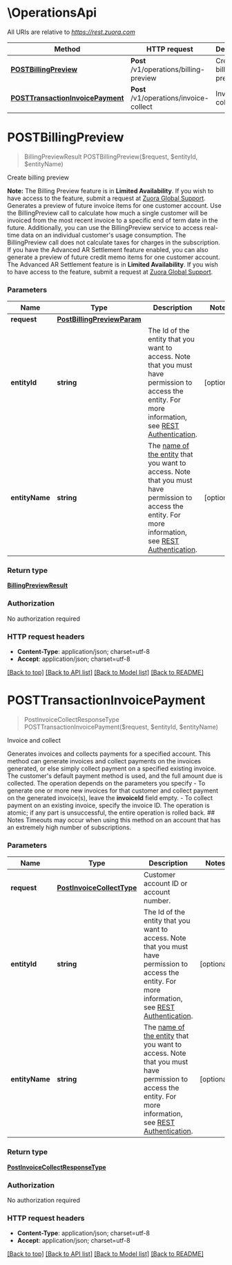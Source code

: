 # \OperationsApi

All URIs are relative to *https://rest.zuora.com*

Method | HTTP request | Description
------------- | ------------- | -------------
[**POSTBillingPreview**](OperationsApi.md#POSTBillingPreview) | **Post** /v1/operations/billing-preview | Create billing preview
[**POSTTransactionInvoicePayment**](OperationsApi.md#POSTTransactionInvoicePayment) | **Post** /v1/operations/invoice-collect | Invoice and collect


# **POSTBillingPreview**
> BillingPreviewResult POSTBillingPreview($request, $entityId, $entityName)

Create billing preview

**Note:** The Billing Preview feature is in **Limited Availability**. If you wish to have access to the feature, submit a request at [Zuora Global Support](http://support.zuora.com/).    Generates a preview of future invoice items for one customer account. Use the BillingPreview call to calculate how much a single customer will be invoiced from the most recent invoice to a specific end of term date in the future.  Additionally, you can use the BillingPreview service to access real-time data on an individual customer's usage consumption.   The BillingPreview call does not calculate taxes for charges in the subscription.  If you have the Advanced AR Settlement feature enabled, you can also generate a preview of future credit memo items for one customer account. The Advanced AR Settlement feature is in **Limited Availability**. If you wish to have access to the feature, submit a request at [Zuora Global Support](http://support.zuora.com/).  


### Parameters

Name | Type | Description  | Notes
------------- | ------------- | ------------- | -------------
 **request** | [**PostBillingPreviewParam**](PostBillingPreviewParam.md)|  | 
 **entityId** | **string**| The Id of the entity that you want to access. Note that you must have permission to access the entity. For more information, see [REST Authentication](https://www.zuora.com/developer/api-reference/#section/Authentication/Entity-Id-and-Entity-Name). | [optional] 
 **entityName** | **string**| The [name of the entity](https://knowledgecenter.zuora.com/BB_Introducing_Z_Business/Multi-entity/B_Introduction_to_Entity_and_Entity_Hierarchy#Name_and_Display_Name) that you want to access. Note that you must have permission to access the entity. For more information, see [REST Authentication](https://www.zuora.com/developer/api-reference/#section/Authentication/Entity-Id-and-Entity-Name). | [optional] 

### Return type

[**BillingPreviewResult**](BillingPreviewResult.md)

### Authorization

No authorization required

### HTTP request headers

 - **Content-Type**: application/json; charset=utf-8
 - **Accept**: application/json; charset=utf-8

[[Back to top]](#) [[Back to API list]](../README.md#documentation-for-api-endpoints) [[Back to Model list]](../README.md#documentation-for-models) [[Back to README]](../README.md)

# **POSTTransactionInvoicePayment**
> PostInvoiceCollectResponseType POSTTransactionInvoicePayment($request, $entityId, $entityName)

Invoice and collect

Generates invoices and collects payments for a specified account.  This method can generate invoices and collect payments on the invoices generated, or else simply collect payment on a specified existing invoice. The customer's default payment method is used, and the full amount due is collected. The operation depends on the parameters you specify  - To generate one or more new invoices for that customer and collect payment on the generated invoice(s), leave the **invoiceId** field empty.   - To collect payment on an existing invoice, specify the invoice ID.    The operation is atomic; if any part is unsuccessful, the entire operation is rolled back.   ## Notes  Timeouts may occur when using this method on an account that has an extremely high number of subscriptions. 


### Parameters

Name | Type | Description  | Notes
------------- | ------------- | ------------- | -------------
 **request** | [**PostInvoiceCollectType**](PostInvoiceCollectType.md)| Customer account ID or account number. | 
 **entityId** | **string**| The Id of the entity that you want to access. Note that you must have permission to access the entity. For more information, see [REST Authentication](https://www.zuora.com/developer/api-reference/#section/Authentication/Entity-Id-and-Entity-Name). | [optional] 
 **entityName** | **string**| The [name of the entity](https://knowledgecenter.zuora.com/BB_Introducing_Z_Business/Multi-entity/B_Introduction_to_Entity_and_Entity_Hierarchy#Name_and_Display_Name) that you want to access. Note that you must have permission to access the entity. For more information, see [REST Authentication](https://www.zuora.com/developer/api-reference/#section/Authentication/Entity-Id-and-Entity-Name). | [optional] 

### Return type

[**PostInvoiceCollectResponseType**](POSTInvoiceCollectResponseType.md)

### Authorization

No authorization required

### HTTP request headers

 - **Content-Type**: application/json; charset=utf-8
 - **Accept**: application/json; charset=utf-8

[[Back to top]](#) [[Back to API list]](../README.md#documentation-for-api-endpoints) [[Back to Model list]](../README.md#documentation-for-models) [[Back to README]](../README.md)


